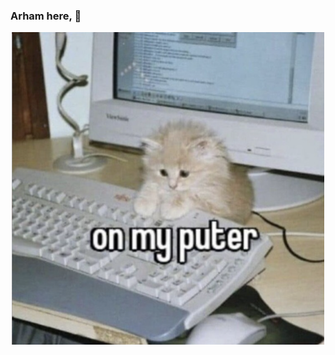 ### Arham here,  👋

<p align="center">
  <a href="https://github.com/arhammxo/arhammxo/blob/main/puter.png"><img src="https://github.com/arhammxo/arhammxo/blob/main/puter.png" align="center" height="500" width="500" ></a>
</p>
<!--
**arhammxo/arhammxo** is a ✨ _special_ ✨ repository because its `README.md` (this file) appears on your GitHub profile.

Here are some ideas to get you started:

- 🔭 I’m currently working on ...
- 🌱 I’m currently learning ...
- 👯 I’m looking to collaborate on ...
- 🤔 I’m looking for help with ...
- 💬 Ask me about ...
- 📫 How to reach me: ...
- 😄 Pronouns: ...
- ⚡ Fun fact: ...
![on_the_puter](https://github.com/arhammxo/arhammxo/blob/main/puter.png)
-->
